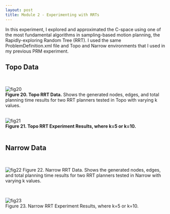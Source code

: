 ```yaml
---
layout: post
title: Module 2 - Experimenting with RRTs
---
```


In this experiment, I explored and approximated the C-space using one of the most fundamental algorithms in sampling-based motion planning, the Rapidly-exploring Random Tree (RRT).  I used the same ProblemDefinition.xml file and Topo and Narrow environments that I used in my previous PRM experiment.

## Topo Data

<br>

![fig20](https://cabreraleon.github.io/images/fig20.png) <br>
**Figure 20. Topo RRT  Data.** Shows the generated nodes, edges, and total planning time results for two RRT planners tested in Topo with varying k values.<br>
<br>

![fig21](https://cabreraleon.github.io/images/fig21.png) <br>
**Figure 21. Topo RRT Experiment Results, where k=5 or k=10.** <br>
<br>


## Narrow Data 

<br>

![fig22](https://cabreraleon.github.io/images/fig22.png)
Figure 22. Narrow RRT Data. Shows the generated nodes, edges, and total planning time results for two RRT planners tested in Narrow with varying k values. <br>

<br>

![fig23](https://cabreraleon.github.io/images/fig23.png) <br>
Figure 23. Narrow RRT Experiment Results, where k=5 or k=10. <br>







